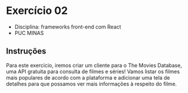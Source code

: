 # Exercício 02

- Disciplina: frameworks front-end com React
- PUC MINAS

## Instruções

Para este exercício, iremos criar um cliente para o The Movies Database, uma API gratuita para consulta
de filmes e séries! Vamos listar os filmes mais populares de acordo com a plataforma e adicionar uma
tela de detalhes para que possamos ver mais informações à respeito do filme.
